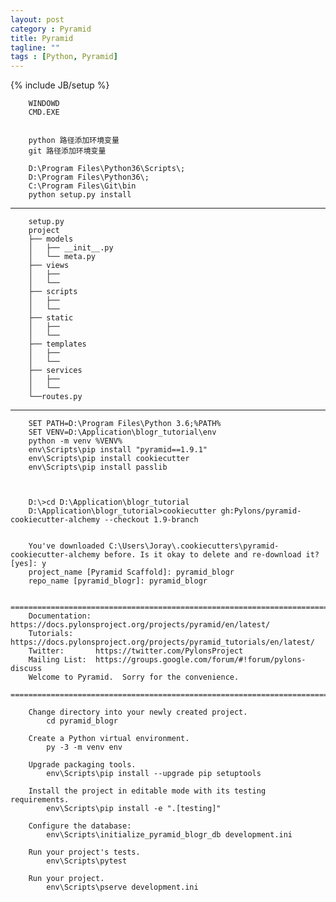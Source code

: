 ```yaml
---
layout: post
category : Pyramid
title: Pyramid
tagline: ""
tags : [Python, Pyramid]
---
```

{% include JB/setup %}




        WINDOWD 
        CMD.EXE


        python 路径添加环境变量
        git 路径添加环境变量

        D:\Program Files\Python36\Scripts\;
        D:\Program Files\Python36\;
        C:\Program Files\Git\bin
        python setup.py install

---------------

        setup.py
        project
        ├── models
        │   ├── __init__.py
        │   └── meta.py
        ├── views
        │   ├── 
        │   └──
        ├── scripts
        │   ├── 
        │   └──
        ├── static
        │   ├── 
        │   └──
        ├── templates
        │   ├── 
        │   └──
        ├── services
        │   ├── 
        │   └──
        └──routes.py


------------

        SET PATH=D:\Program Files\Python 3.6;%PATH%
        SET VENV=D:\Application\blogr_tutorial\env
        python -m venv %VENV%
        env\Scripts\pip install "pyramid==1.9.1"
        env\Scripts\pip install cookiecutter
        env\Scripts\pip install passlib

        

        D:\>cd D:\Application\blogr_tutorial
        D:\Application\blogr_tutorial>cookiecutter gh:Pylons/pyramid-cookiecutter-alchemy --checkout 1.9-branch
        
        
        You've downloaded C:\Users\Joray\.cookiecutters\pyramid-cookiecutter-alchemy before. Is it okay to delete and re-download it? [yes]: y
        project_name [Pyramid Scaffold]: pyramid_blogr
        repo_name [pyramid_blogr]: pyramid_blogr

        ===============================================================================
        Documentation: https://docs.pylonsproject.org/projects/pyramid/en/latest/
        Tutorials:     https://docs.pylonsproject.org/projects/pyramid_tutorials/en/latest/
        Twitter:       https://twitter.com/PylonsProject
        Mailing List:  https://groups.google.com/forum/#!forum/pylons-discuss
        Welcome to Pyramid.  Sorry for the convenience.
        ===============================================================================

        Change directory into your newly created project.
            cd pyramid_blogr

        Create a Python virtual environment.
            py -3 -m venv env

        Upgrade packaging tools.
            env\Scripts\pip install --upgrade pip setuptools

        Install the project in editable mode with its testing requirements.
            env\Scripts\pip install -e ".[testing]"

        Configure the database:
            env\Scripts\initialize_pyramid_blogr_db development.ini

        Run your project's tests.
            env\Scripts\pytest

        Run your project.
            env\Scripts\pserve development.ini
